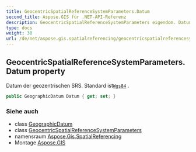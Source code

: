 ```yaml
---
title: GeocentricSpatialReferenceSystemParameters.Datum
second_title: Aspose.GIS für .NET-API-Referenz
description: GeocentricSpatialReferenceSystemParameters eigendom. Datum der geozentrischen SRS. Standard istWgs84 .
type: docs
weight: 30
url: /de/net/aspose.gis.spatialreferencing/geocentricspatialreferencesystemparameters/datum/
---
```

## GeocentricSpatialReferenceSystemParameters.Datum property

Datum der geozentrischen SRS. Standard ist[`Wgs84`](../../geographicdatum/wgs84/) .

```csharp
public GeographicDatum Datum { get; set; }
```

### Siehe auch

* class [GeographicDatum](../../geographicdatum/)
* class [GeocentricSpatialReferenceSystemParameters](../)
* namensraum [Aspose.Gis.SpatialReferencing](../../geocentricspatialreferencesystemparameters/)
* Montage [Aspose.GIS](../../../)


